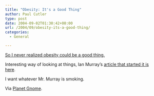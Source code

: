 ```yaml
---
title: "Obesity: It's a Good Thing"
author: Paul Cutler
type: post
date: 2004-09-02T01:30:42+00:00
url: /2004/09/obesity-its-a-good-thing/
categories:
  - General

---
```

[So I never realized obesity could be a good thing.][1]

Interesting way of looking at things, Ian Murray&#8217;s [article that started it is here][2].

I want whatever Mr. Murray is smoking.

Via [Planet Gnome][3].

 [1]: http://www.inkstain.net/fleck/archives/001241.html
 [2]: http://www.techcentralstation.com/082704G.html
 [3]: http://planet.gnome.org